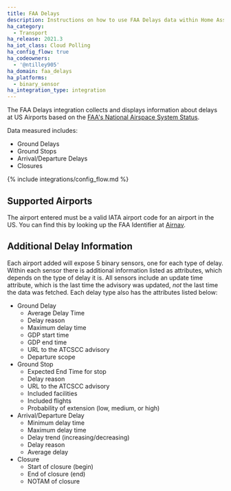 ```yaml
---
title: FAA Delays
description: Instructions on how to use FAA Delays data within Home Assistant
ha_category:
  - Transport
ha_release: 2021.3
ha_iot_class: Cloud Polling
ha_config_flow: true
ha_codeowners:
  - '@ntilley905'
ha_domain: faa_delays
ha_platforms:
  - binary_sensor
ha_integration_type: integration
---
```


The FAA Delays integration collects and displays information about delays at US Airports based on the
[FAA's National Airspace System Status](https://nasstatus.faa.gov/).

Data measured includes:

- Ground Delays
- Ground Stops
- Arrival/Departure Delays
- Closures

{% include integrations/config_flow.md %}

## Supported Airports

The airport entered must be a valid IATA
airport code for an airport in the US. You can find this by looking up the 
FAA Identifier at [Airnav](https://airnav.com/airports/).

## Additional Delay Information

Each airport added will expose 5 binary sensors, one for each type of delay. Within each sensor there is additional
information listed as attributes, which depends on the type of delay it is. All sensors include an update time attribute, which is the last time the advisory was updated, *not* the last time the data was fetched. Each delay type also has the attributes
listed below:

- Ground Delay
  - Average Delay Time
  - Delay reason
  - Maximum delay time
  - GDP start time
  - GDP end time
  - URL to the ATCSCC advisory
  - Departure scope
- Ground Stop
  - Expected End Time for stop
  - Delay reason
  - URL to the ATCSCC advisory
  - Included facilities
  - Included flights
  - Probability of extension (low, medium, or high)
- Arrival/Departure Delay
  - Minimum delay time
  - Maximum delay time
  - Delay trend (increasing/decreasing)
  - Delay reason
  - Average delay
- Closure
  - Start of closure (begin)
  - End of closure (end)
  - NOTAM of closure
